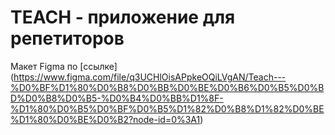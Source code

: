 # TEACH - приложение для репетиторов
Макет Figma по [ссылке] (https://www.figma.com/file/q3UCHlOisAPpkeOQiLVgAN/Teach---%D0%BF%D1%80%D0%B8%D0%BB%D0%BE%D0%B6%D0%B5%D0%BD%D0%B8%D0%B5-%D0%B4%D0%BB%D1%8F-%D1%80%D0%B5%D0%BF%D0%B5%D1%82%D0%B8%D1%82%D0%BE%D1%80%D0%BE%D0%B2?node-id=0%3A1)

